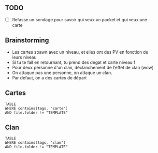## TODO
- [ ] Refasse un sondage pour savoir qui veux un packet et qui veux une carte

## Brainstorming
- Les cartes spawn avec un niveau, et elles ont des PV en fonction de leurs niveau
- Si tu te fail en retournant, tu prend des degat et carte niveau 1
- Pour deux personne d'un clan, déclanchement de l'effet de clan (wow)
- On attaque pas une personne, on attaque un clan. 
- Par defaut, on a des cartes de départ

## Cartes
```dataview
TABLE
WHERE contains(tags, "carte")
AND file.folder != "TEMPLATE"
```
## Clan
```dataview
TABLE
WHERE contains(tags, "clan")
AND file.folder != "TEMPLATE"
```